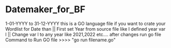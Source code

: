 # Datemaker_for_BF
1-01-YYYY to 31-12-YYYY
this is a GO language file
if you want to crate your Wordlist for Date than  || First set Year from source file like I defined year var l || Change var l to any year like 2021,2022 etc....
after changes run go file 
Command to Run GO file >>>> "go run filename.go"
